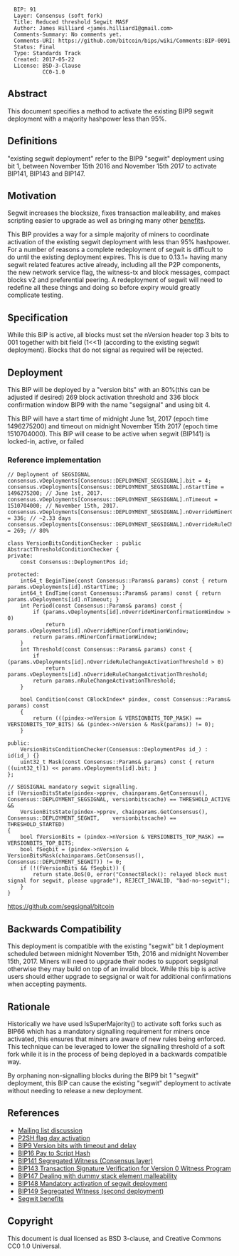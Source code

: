 ``` 
  BIP: 91
  Layer: Consensus (soft fork)
  Title: Reduced threshold Segwit MASF
  Author: James Hilliard <james.hilliard1@gmail.com>
  Comments-Summary: No comments yet.
  Comments-URI: https://github.com/bitcoin/bips/wiki/Comments:BIP-0091
  Status: Final
  Type: Standards Track
  Created: 2017-05-22
  License: BSD-3-Clause
           CC0-1.0
```

## Abstract

This document specifies a method to activate the existing BIP9 segwit
deployment with a majority hashpower less than 95%.

## Definitions

"existing segwit deployment" refer to the BIP9 "segwit" deployment using
bit 1, between November 15th 2016 and November 15th 2017 to activate
BIP141, BIP143 and BIP147.

## Motivation

Segwit increases the blocksize, fixes transaction malleability, and
makes scripting easier to upgrade as well as bringing many other
[benefits](https://bitcoincore.org/en/2016/01/26/segwit-benefits/).

This BIP provides a way for a simple majority of miners to coordinate
activation of the existing segwit deployment with less than 95%
hashpower. For a number of reasons a complete redeployment of segwit is
difficult to do until the existing deployment expires. This is due to
0.13.1+ having many segwit related features active already, including
all the P2P components, the new network service flag, the witness-tx and
block messages, compact blocks v2 and preferential peering. A
redeployment of segwit will need to redefine all these things and doing
so before expiry would greatly complicate testing.

## Specification

While this BIP is active, all blocks must set the nVersion header top 3
bits to 001 together with bit field (1\<\<1) (according to the existing
segwit deployment). Blocks that do not signal as required will be
rejected.

## Deployment

This BIP will be deployed by a "version bits" with an 80%(this can be
adjusted if desired) 269 block activation threshold and 336 block
confirmation window BIP9 with the name "segsignal" and using bit 4.

This BIP will have a start time of midnight June 1st, 2017 (epoch time
1496275200) and timeout on midnight November 15th 2017 (epoch time
1510704000). This BIP will cease to be active when segwit (BIP141) is
locked-in, active, or failed

### Reference implementation

    // Deployment of SEGSIGNAL
    consensus.vDeployments[Consensus::DEPLOYMENT_SEGSIGNAL].bit = 4;
    consensus.vDeployments[Consensus::DEPLOYMENT_SEGSIGNAL].nStartTime = 1496275200; // June 1st, 2017.
    consensus.vDeployments[Consensus::DEPLOYMENT_SEGSIGNAL].nTimeout = 1510704000; // November 15th, 2017.
    consensus.vDeployments[Consensus::DEPLOYMENT_SEGSIGNAL].nOverrideMinerConfirmationWindow = 336; // ~2.33 days
    consensus.vDeployments[Consensus::DEPLOYMENT_SEGSIGNAL].nOverrideRuleChangeActivationThreshold = 269; // 80%
    
    class VersionBitsConditionChecker : public AbstractThresholdConditionChecker {
    private:
        const Consensus::DeploymentPos id;
    
    protected:
        int64_t BeginTime(const Consensus::Params& params) const { return params.vDeployments[id].nStartTime; }
        int64_t EndTime(const Consensus::Params& params) const { return params.vDeployments[id].nTimeout; }
        int Period(const Consensus::Params& params) const {
            if (params.vDeployments[id].nOverrideMinerConfirmationWindow > 0)
                return params.vDeployments[id].nOverrideMinerConfirmationWindow;
            return params.nMinerConfirmationWindow;
        }
        int Threshold(const Consensus::Params& params) const {
            if (params.vDeployments[id].nOverrideRuleChangeActivationThreshold > 0)
                return params.vDeployments[id].nOverrideRuleChangeActivationThreshold;
            return params.nRuleChangeActivationThreshold;
        }
    
        bool Condition(const CBlockIndex* pindex, const Consensus::Params& params) const
        {
            return (((pindex->nVersion & VERSIONBITS_TOP_MASK) == VERSIONBITS_TOP_BITS) && (pindex->nVersion & Mask(params)) != 0);
        }
    
    public:
        VersionBitsConditionChecker(Consensus::DeploymentPos id_) : id(id_) {}
        uint32_t Mask(const Consensus::Params& params) const { return ((uint32_t)1) << params.vDeployments[id].bit; }
    };
    
    // SEGSIGNAL mandatory segwit signalling.
    if (VersionBitsState(pindex->pprev, chainparams.GetConsensus(), Consensus::DEPLOYMENT_SEGSIGNAL, versionbitscache) == THRESHOLD_ACTIVE &&
        VersionBitsState(pindex->pprev, chainparams.GetConsensus(), Consensus::DEPLOYMENT_SEGWIT,    versionbitscache) == THRESHOLD_STARTED)
    {
        bool fVersionBits = (pindex->nVersion & VERSIONBITS_TOP_MASK) == VERSIONBITS_TOP_BITS;
        bool fSegbit = (pindex->nVersion & VersionBitsMask(chainparams.GetConsensus(), Consensus::DEPLOYMENT_SEGWIT)) != 0;
        if (!(fVersionBits && fSegbit)) {
            return state.DoS(0, error("ConnectBlock(): relayed block must signal for segwit, please upgrade"), REJECT_INVALID, "bad-no-segwit");
        }
    }

<https://github.com/segsignal/bitcoin>

## Backwards Compatibility

This deployment is compatible with the existing "segwit" bit 1
deployment scheduled between midnight November 15th, 2016 and midnight
November 15th, 2017. Miners will need to upgrade their nodes to support
segsignal otherwise they may build on top of an invalid block. While
this bip is active users should either upgrade to segsignal or wait for
additional confirmations when accepting payments.

## Rationale

Historically we have used IsSuperMajority() to activate soft forks such
as BIP66 which has a mandatory signalling requirement for miners once
activated, this ensures that miners are aware of new rules being
enforced. This technique can be leveraged to lower the signalling
threshold of a soft fork while it is in the process of being deployed in
a backwards compatible way.

By orphaning non-signalling blocks during the BIP9 bit 1 "segwit"
deployment, this BIP can cause the existing "segwit" deployment to
activate without needing to release a new deployment.

## References

  - [Mailing list
    discussion](https://lists.linuxfoundation.org/pipermail/bitcoin-dev/2017-March/013714.html)
  - [P2SH flag day
    activation](https://github.com/bitcoin/bitcoin/blob/v0.6.0/src/main.cpp#L1281-L1283)
  - [BIP9 Version bits with timeout and
    delay](bip-0009.mediawiki "wikilink")
  - [BIP16 Pay to Script Hash](bip-0016.mediawiki "wikilink")
  - [BIP141 Segregated Witness (Consensus
    layer)](bip-0141.mediawiki "wikilink")
  - [BIP143 Transaction Signature Verification for Version 0 Witness
    Program](bip-0143.mediawiki "wikilink")
  - [BIP147 Dealing with dummy stack element
    malleability](bip-0147.mediawiki "wikilink")
  - [BIP148 Mandatory activation of segwit
    deployment](bip-0148.mediawiki "wikilink")
  - [BIP149 Segregated Witness (second
    deployment)](bip-0149.mediawiki "wikilink")
  - [Segwit
    benefits](https://bitcoincore.org/en/2016/01/26/segwit-benefits/)

## Copyright

This document is dual licensed as BSD 3-clause, and Creative Commons CC0
1.0 Universal.
